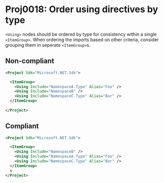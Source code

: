 # Proj0018: Order using directives by type
`<Using>` nodes should be ordered by type for
consistency within a single `<ItemGroup>`.
When ordering the imports based on other
criteria, consider grouping them in seperate
`<ItemGroup>`s.

## Non-compliant
``` XML
<Project Sdk="Microsoft.NET.Sdk">

  <ItemGroup>
    <Using Include="NamespaceA.Type" Alias="Foo" />
    <Using Include="NamespaceB" />
    <Using Include="NamespaceC.Type" Alias="Bar" />
  </ItemGroup>
  
</Project>
```

## Compliant
``` XML
<Project Sdk="Microsoft.NET.Sdk">

  <ItemGroup>
    <Using Include="NamespaceB" />
    <Using Include="NamespaceA.Type" Alias="Foo" />
    <Using Include="NamespaceC.Type" Alias="Bar" />
  </ItemGroup>
  s
</Project>
```
